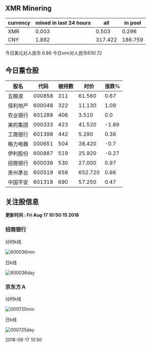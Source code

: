 ## XMR Minering

|currency|mined in last 24 hours|all|in pool|
|---|---|---|---|
|XMR|0.003|0.503|0.296|
|CNY|1.882|317.422|186.759|

今日美元对人民币 6.88	今日xmr对人民币630.72


## 今日重仓股 

|股名|代码|被持数|时价|涨跌%|
|---|---|---|---|---|
|五粮液|000858|311|61.560|0.67|
|保利地产|600048|322|11.130|1.09|
|农业银行|601288|406|3.510|0.0|
|美的集团|000333|423|41.520|-1.89|
|工商银行|601398|442|5.290|0.38|
|格力电器|000651|504|38.420|-0.7|
|伊利股份|600887|519|25.920|-0.27|
|招商银行|600036|530|27.000|0.97|
|贵州茅台|600519|658|652.720|0.66|
|中国平安|601318|690|57.250|0.47|

## 关注股信息
**更新时间 : Fri Aug 17 10:50:15 2018**
### 招商银行 
分时k线

![600036min](http://image.sinajs.cn/newchart/min/n/sh600036.gif)

日k线

![600036day](http://image.sinajs.cn/newchart/daily/n/sh600036.gif)

### 京东方Ａ 
分时k线

![000725min](http://image.sinajs.cn/newchart/min/n/sz000725.gif)

日k线

![000725day](http://image.sinajs.cn/newchart/daily/n/sz000725.gif)

2018-08-17 10:50